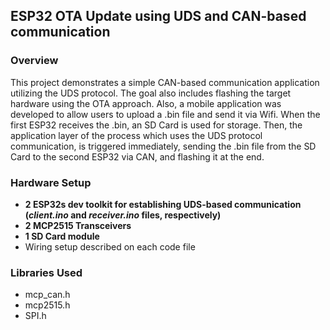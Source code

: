 
## ESP32 OTA Update using UDS and CAN-based communication

### Overview
This project demonstrates a simple CAN-based communication application utilizing the UDS protocol. The goal also includes flashing the target hardware using the OTA approach. Also, a mobile application was developed to allow users to upload a .bin file and send it via Wifi. When the first ESP32 receives the .bin, an SD Card is used for storage. Then, the application layer of the process which uses the UDS protocol communication, is triggered immediately, sending the .bin file from the SD Card to the second ESP32 via CAN, and flashing it at the end.

### Hardware Setup
- **2 ESP32s dev toolkit for establishing UDS-based communication (_client.ino_ and _receiver.ino_ files, respectively)**
- **2 MCP2515 Transceivers**
- **1 SD Card module**
- Wiring setup described on each code file

### Libraries Used
- mcp_can.h
- mcp2515.h
- SPI.h

